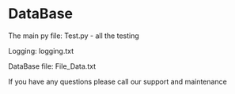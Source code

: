 # DataBase

The main py file: Test.py - all the testing

Logging: logging.txt

DataBase file: File_Data.txt

If you have any questions please call our support and maintenance


